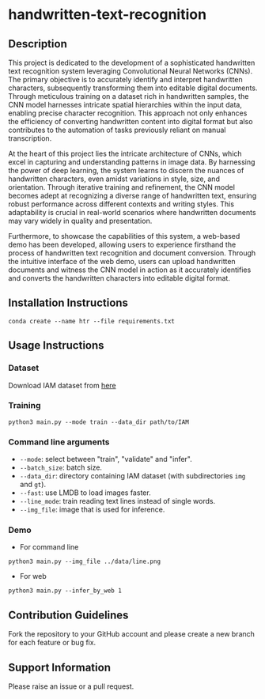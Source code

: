 # handwritten-text-recognition

## Description

<p>This project is dedicated to the development of a sophisticated handwritten text recognition system leveraging Convolutional Neural Networks (CNNs). The primary objective is to accurately identify and interpret handwritten characters, subsequently transforming them into editable digital documents. Through meticulous training on a dataset rich in handwritten samples, the CNN model harnesses intricate spatial hierarchies within the input data, enabling precise character recognition. This approach not only enhances the efficiency of converting handwritten content into digital format but also contributes to the automation of tasks previously reliant on manual transcription.</p>

<p>At the heart of this project lies the intricate architecture of CNNs, which excel in capturing and understanding patterns in image data. By harnessing the power of deep learning, the system learns to discern the nuances of handwritten characters, even amidst variations in style, size, and orientation. Through iterative training and refinement, the CNN model becomes adept at recognizing a diverse range of handwritten text, ensuring robust performance across different contexts and writing styles. This adaptability is crucial in real-world scenarios where handwritten documents may vary widely in quality and presentation.</p>

<p>Furthermore, to showcase the capabilities of this system, a web-based demo has been developed, allowing users to experience firsthand the process of handwritten text recognition and document conversion. Through the intuitive interface of the web demo, users can upload handwritten documents and witness the CNN model in action as it accurately identifies and converts the handwritten characters into editable digital format.</p>

## Installation Instructions

```
conda create --name htr --file requirements.txt
```

## Usage Instructions

### Dataset

Download IAM dataset from [here](http://www.fki.inf.unibe.ch/databases/iam-handwriting-database)

### Training

```
python3 main.py --mode train --data_dir path/to/IAM
```

### Command line arguments

* `--mode`: select between "train", "validate" and "infer".
* `--batch_size`: batch size.
* `--data_dir`: directory containing IAM dataset (with subdirectories `img` and `gt`).
* `--fast`: use LMDB to load images faster.
* `--line_mode`: train reading text lines instead of single words.
* `--img_file`: image that is used for inference.

### Demo

* For command line
```
python3 main.py --img_file ../data/line.png
```

* For web
```
python3 main.py --infer_by_web 1
```

## Contribution Guidelines

Fork the repository to your GitHub account and please create a new branch for each feature or bug fix.

## Support Information

Please raise an issue or a pull request.